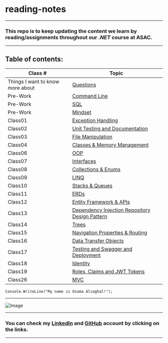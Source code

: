 # reading-notes
---
### This repo is to keep updating the content we learn by reading/assignments throughout our *.NET* course at ASAC.
---
## Table of contents:
| Class # | Topic |
| ----------- | ----------- |
| Things I want to know more about | [Questions](./Topics/Questions) |
| Pre-Work | [Command Line](./Topics/Command-Line) |
| Pre-Work | [SQL](./Topics/SQL) |
| Pre-Work | [Mindset](./Topics/Mindset) |
| Class01 | [Exception Handling](./Topics/Exception&#32;Handling) |
| Class02 | [Unit Testing and Documentation](./Topics/Unit-Testing-and-Documentation) |
| Class03 | [File Manipulation](./Topics/File&#32;Manipulation-System.IO) |
| Class04 | [Classes & Memory Management](./Topics/Classes&#32;&&#32;Memory&#32;Management) |
| Class06 | [OOP](./Topics/OOP) |
| Class07 | [Interfaces](./Topics/Interfaces) |
| Class08 | [Collections & Enums](./Topics/Collections&Enums) |
| Class09 | [LINQ](./Topics/LINQ) |
| Class10 | [Stacks & Queues](./Topics/Stacks&Queues) |
| Class11 | [ERDs](./Topics/ERDs) |
| Class12 | [Entity Framework & APIs](./Topics/Entity_Framework&APIs) |
| Class13 | [Dependency Injection Repository Design Pattern](./Topics/Dependency-Injection&Repository-Design-Pattern) |
| Class14 | [Trees](./Topics/Trees) |
| Class15 | [Navigation Properties & Routing](./Topics/Navigation&#32;Properties&#32;&&#32;Routing) |
| Class16 | [Data Transfer Objects](./Topics/Data-Transfer-Objects) |
| Class17 | [Testing and Swagger and Deployment](./Topics/Testing-and-Swagger-and-Deployment) |
| Class18 | [Identity](./Topics/Identity ) |
| Class19 | [Roles, Claims and JWT Tokens](./Topics/Roles,ClaimsandJWTTokens) |
| Class26 | [MVC](./Topics/MVC ) |


``` 
Console.WriteLine("My name is Osama Alzaghal!");

```
---

![Image](https://intaj.net/wp-content/uploads/2020/08/ASAC-Bilingual-1024x220.png)

---

### **You can check my [LinkedIn](https://www.linkedin.com/in/osama-al-zaghal-374732217/) and  [GitHub](https://github.com/OsamaAlzaghal) account by clicking on the links.**

---

